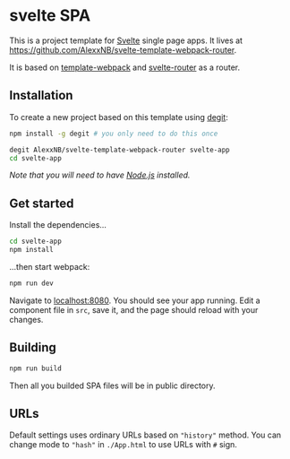 # svelte SPA

This is a project template for [Svelte](https://svelte.technology) single page apps. It lives at https://github.com/AlexxNB/svelte-template-webpack-router.

It is based on [template-webpack](https://github.com/sveltejs/template-webpack) and [svelte-router](https://github.com/jikkai/svelte-router) as a router.

## Installation

To create a new project based on this template using [degit](https://github.com/Rich-Harris/degit):

```bash
npm install -g degit # you only need to do this once

degit AlexxNB/svelte-template-webpack-router svelte-app
cd svelte-app
```

*Note that you will need to have [Node.js](https://nodejs.org) installed.*


## Get started

Install the dependencies...

```bash
cd svelte-app
npm install
```

...then start webpack:

```bash
npm run dev
```

Navigate to [localhost:8080](http://localhost:8080). You should see your app running. Edit a component file in `src`, save it, and the page should reload with your changes.

## Building

```bash
npm run build
```

Then all you builded SPA files will be in public directory.

## URLs
Default settings uses ordinary URLs based on `"history"` method. You can change mode to `"hash"` in `./App.html` to use URLs with `#` sign.
